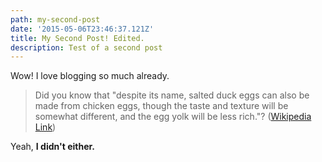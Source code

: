 ```yaml
---
path: my-second-post
date: '2015-05-06T23:46:37.121Z'
title: My Second Post! Edited.
description: Test of a second post
---
```

Wow! I love blogging so much already.

> Did you know that "despite its name, salted duck eggs can also be made from chicken eggs, though the taste and texture will be somewhat different, and the
> egg yolk will be less rich."?
> ([Wikipedia Link](http://en.wikipedia.org/wiki/Salted_duck_egg))

Yeah, **I didn't either.**
